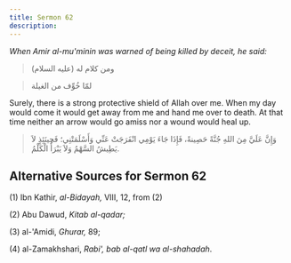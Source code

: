 ```yaml
---
title: Sermon 62
description: 
---
```


*When Amir al-mu\'minin was warned of being killed by deceit, he said:*

> ومن كلام له (عليه السلام)

> لمّا خُوِّف من الغيلة

Surely, there is a strong protective shield of Allah over me. When my
day would come it would get away from me and hand me over to death. At
that time neither an arrow would go amiss nor a wound would heal up.

> وَإِنَّ عَلَيَّ مِنَ اللهِ جُنَّةً حَصِينةً، فَإِذَا جَاءَ يَوْمِي انْفَرَجَتْ عَنِّي وَأَسْلَمَتْنِي؛ فَحِينَئِذٍ
> لاَ يَطِيشُ السَّهْمُ وَلاَ يَبْرَأُ الْكَلْمُ.

## Alternative Sources for Sermon 62

\(1\) Ibn Kathir, *al-Bidayah,* VIII, 12, from (2)

\(2\) Abu Dawud, *Kitab al-qadar;*

\(3\) al-\'Amidi, *Ghurar,* 89;

\(4\) al-Zamakhshari, *Rabi', bab al-qatl wa al-shahadah*.